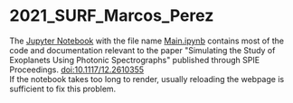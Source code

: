 # 2021_SURF_Marcos_Perez
The <a href="https://jupyter.org/">Jupyter Notebook</a> with the file name <a href="https://github.com/MarcosP7635/2021_SURF_Marcos_Perez/blob/main/Main.ipynb">Main.ipynb</a> contains most of the code and documentation relevant to the paper "Simulating the Study of Exoplanets Using Photonic Spectrographs" 
published through SPIE Proceedings. <a href="https://doi.org/10.1117/12.2610355">doi:10.1117/12.2610355</a><br />
If the notebook takes too long to render, usually reloading the webpage is sufficient to fix this problem. 
